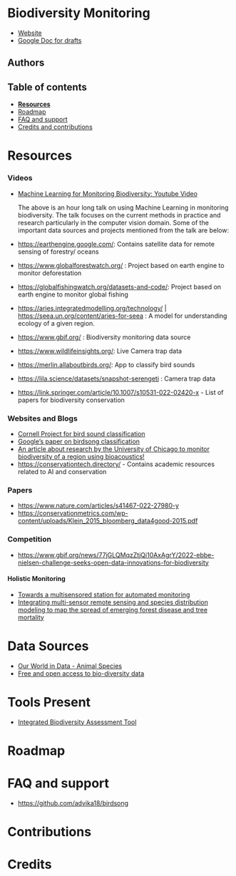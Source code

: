 # **Biodiversity Monitoring** 

* [Website](https://advika18.github.io/biodiversity-monitoring)
* [Google Doc for drafts](https://docs.google.com/document/d/1Jt2TdY96cnegInXllhCbhpnPx1zoCiBwAKWf2uWHJ1o/edit?usp=sharing)

## Authors

## Table of contents

- [**Resources**](#resources)
- [Roadmap](#roadmap)
- [FAQ and support](#faq-and-support)
- [Credits and contributions](#credits)

# Resources

### Videos
* [Machine Learning for Monitoring Biodiversity: Youtube Video](https://www.youtube.com/watch?v=PpdNGjOtC20)

	The above is an hour long talk on using Machine Learning in monitoring biodiversity. The talk focuses on the current methods in practice and research particularly in the computer vision domain. Some of the important data sources and projects mentioned from the talk are below:

* https://earthengine.google.com/: Contains satellite data for remote sensing of forestry/ oceans
* https://www.globalforestwatch.org/ : Project based on earth engine to monitor deforestation
* https://globalfishingwatch.org/datasets-and-code/: Project based on earth engine to monitor global fishing
* https://aries.integratedmodelling.org/technology/  | https://seea.un.org/content/aries-for-seea : A model for understanding ecology of a given region. 
* https://www.gbif.org/ : Biodiversity monitoring data source
* https://www.wildlifeinsights.org/:  Live Camera trap data
* https://merlin.allaboutbirds.org/: App to classify bird sounds
* https://lila.science/datasets/snapshot-serengeti : Camera trap data
* https://link.springer.com/article/10.1007/s10531-022-02420-x - List of papers for biodiversity conservation

### Websites and Blogs								
* [Cornell Project for bird sound classification](https://birdnet.cornell.edu/)
* [Google’s paper on birdsong classification](https://ai.googleblog.com/2022/01/separating-birdsong-in-wild-for.html)
*  [An article about research by the University of Chicago to monitor biodiversity of a region using bioacoustics!](https://phys.org/news/2021-11-ai-species-biodiversity.html)
* https://conservationtech.directory/ - Contains academic resources related to AI and conservation

	
### Papers
* https://www.nature.com/articles/s41467-022-27980-y
* https://conservationmetrics.com/wp-content/uploads/Klein_2015_bloomberg_data4good-2015.pdf

### Competition
* https://www.gbif.org/news/77jGLQMqzZtjQi10AxAgrY/2022-ebbe-nielsen-challenge-seeks-open-data-innovations-for-biodiversity

#### Holistic Monitoring
* [Towards a multisensored station for automated monitoring](https://www.sciencedirect.com/science/article/pii/S1439179122000032)
* [Integrating multi-sensor remote sensing and species distribution modeling to
map the spread of emerging forest disease and tree mortality](https://www.fs.fed.us/psw/publications/efh/psw_2019_he001.pdf)

# Data Sources
* [Our World in Data - Animal Species](https://ourworldindata.org/biodiversity)
* [Free and open access to bio-diversity data](https://www.gbif.org/) 


# Tools Present
* [Integrated Biodiversity Assessment Tool](https://www.ibat-alliance.org/)


# Roadmap


# FAQ and support
* https://github.com/advika18/birdsong


# Contributions



# Credits

